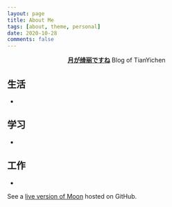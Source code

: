 ```yaml
---
layout: page
title: About Me
tags: [about, theme, personal]
date: 2020-10-28
comments: false
---
```

    
<center><a href="http://yichenpbg.com/"><b>月が绮丽ですね</b></a> Blog of TianYichen</center>

## 生活
* 

## 学习
*

## 工作
*

See a [live version of Moon](http://yichenpbg.com/) hosted on GitHub.
